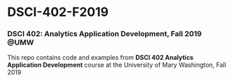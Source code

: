 # DSCI-402-F2019
### DSCI 402: Analytics Application Development, Fall 2019 @UMW

This repo contains code and examples from **DSCI 402 Analytics Application Development**
course at the University of Mary Washington, Fall 2019
